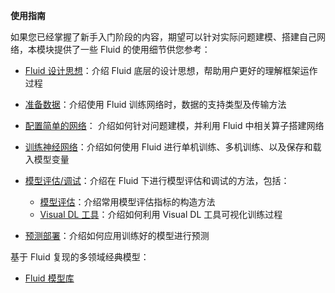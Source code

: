 **使用指南**

如果您已经掌握了新手入门阶段的内容，期望可以针对实际问题建模、搭建自己网络，本模块提供了一些 Fluid 的使用细节供您参考：


- [Fluid 设计思想]()：介绍 Fluid 底层的设计思想，帮助用户更好的理解框架运作过程

- [准备数据]()：介绍使用 Fluid 训练网络时，数据的支持类型及传输方法

- [配置简单的网络]()： 介绍如何针对问题建模，并利用 Fluid 中相关算子搭建网络

- [训练神经网络]()：介绍如何使用 Fluid 进行单机训练、多机训练、以及保存和载入模型变量

- [模型评估/调试]()：介绍在 Fluid 下进行模型评估和调试的方法，包括：
	- [模型评估]()：介绍常用模型评估指标的构造方法
	- [Visual DL 工具]()：介绍如何利用 Visual DL 工具可视化训练过程
- [预测部署]()：介绍如何应用训练好的模型进行预测


基于 Fluid 复现的多领域经典模型：

- [Fluid 模型库]()